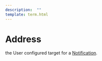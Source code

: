 ```yaml
---
description:  ""
template: term.html
---
```

# Address

the User configured target for a [Notification](notification).
